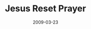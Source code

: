 ---
layout: music 
title: "Jesus Reset Prayer"
series: "Reset"
date: 2009-03-23 
description: "Jesus reset prayer from transactional to relational.a"
audio: "http://s3.amazonaws.com/crossroadsaudiomessages/Reset5.mp3"
audio-duration: "41:58"
src: "http://www.crossroads.net/players/media/series/190x110.gif"
---